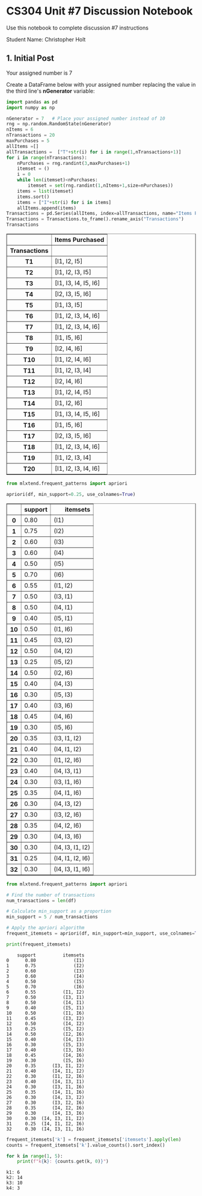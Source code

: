 # CS304 Unit #7 Discussion Notebook

Use this notebook to complete discussion #7 instructions

Student Name: Christopher Holt

## 1. Initial Post

Your assigned number is 7

Create a DataFrame below with your assigned number replacing the value in the third line's **nGenerator** variable:



```python
import pandas as pd
import numpy as np

nGenerator = 7   # Place your assigned number instead of 10 
rng = np.random.RandomState(nGenerator)
nItems = 6
nTransactions = 20
maxPurchases = 5
allItems =[]
allTransactions =  ["T"+str(i) for i in range(1,nTransactions+1)]
for i in range(nTransactions):
    nPurchases = rng.randint(3,maxPurchases+1)
    itemset = ()
    i = 0
    while len(itemset)<nPurchases:
        itemset = set(rng.randint(1,nItems+1,size=nPurchases))
    items = list(itemset)
    items.sort()
    items = ["I"+str(i) for i in items]
    allItems.append(items) 
Transactions = pd.Series(allItems, index=allTransactions, name="Items Purchased")
Transactions = Transactions.to_frame().rename_axis("Transactions")
Transactions
```




<div>
<style scoped>
    .dataframe tbody tr th:only-of-type {
        vertical-align: middle;
    }

    .dataframe tbody tr th {
        vertical-align: top;
    }

    .dataframe thead th {
        text-align: right;
    }
</style>
<table border="1" class="dataframe">
  <thead>
    <tr style="text-align: right;">
      <th></th>
      <th>Items Purchased</th>
    </tr>
    <tr>
      <th>Transactions</th>
      <th></th>
    </tr>
  </thead>
  <tbody>
    <tr>
      <th>T1</th>
      <td>[I1, I2, I5]</td>
    </tr>
    <tr>
      <th>T2</th>
      <td>[I1, I2, I3, I5]</td>
    </tr>
    <tr>
      <th>T3</th>
      <td>[I1, I3, I4, I5, I6]</td>
    </tr>
    <tr>
      <th>T4</th>
      <td>[I2, I3, I5, I6]</td>
    </tr>
    <tr>
      <th>T5</th>
      <td>[I1, I3, I5]</td>
    </tr>
    <tr>
      <th>T6</th>
      <td>[I1, I2, I3, I4, I6]</td>
    </tr>
    <tr>
      <th>T7</th>
      <td>[I1, I2, I3, I4, I6]</td>
    </tr>
    <tr>
      <th>T8</th>
      <td>[I1, I5, I6]</td>
    </tr>
    <tr>
      <th>T9</th>
      <td>[I2, I4, I6]</td>
    </tr>
    <tr>
      <th>T10</th>
      <td>[I1, I2, I4, I6]</td>
    </tr>
    <tr>
      <th>T11</th>
      <td>[I1, I2, I3, I4]</td>
    </tr>
    <tr>
      <th>T12</th>
      <td>[I2, I4, I6]</td>
    </tr>
    <tr>
      <th>T13</th>
      <td>[I1, I2, I4, I5]</td>
    </tr>
    <tr>
      <th>T14</th>
      <td>[I1, I2, I6]</td>
    </tr>
    <tr>
      <th>T15</th>
      <td>[I1, I3, I4, I5, I6]</td>
    </tr>
    <tr>
      <th>T16</th>
      <td>[I1, I5, I6]</td>
    </tr>
    <tr>
      <th>T17</th>
      <td>[I2, I3, I5, I6]</td>
    </tr>
    <tr>
      <th>T18</th>
      <td>[I1, I2, I3, I4, I6]</td>
    </tr>
    <tr>
      <th>T19</th>
      <td>[I1, I2, I3, I4]</td>
    </tr>
    <tr>
      <th>T20</th>
      <td>[I1, I2, I3, I4, I6]</td>
    </tr>
  </tbody>
</table>
</div>




```python
from mlxtend.frequent_patterns import apriori

apriori(df, min_support=0.25, use_colnames=True)
```




<div>
<style scoped>
    .dataframe tbody tr th:only-of-type {
        vertical-align: middle;
    }

    .dataframe tbody tr th {
        vertical-align: top;
    }

    .dataframe thead th {
        text-align: right;
    }
</style>
<table border="1" class="dataframe">
  <thead>
    <tr style="text-align: right;">
      <th></th>
      <th>support</th>
      <th>itemsets</th>
    </tr>
  </thead>
  <tbody>
    <tr>
      <th>0</th>
      <td>0.80</td>
      <td>(I1)</td>
    </tr>
    <tr>
      <th>1</th>
      <td>0.75</td>
      <td>(I2)</td>
    </tr>
    <tr>
      <th>2</th>
      <td>0.60</td>
      <td>(I3)</td>
    </tr>
    <tr>
      <th>3</th>
      <td>0.60</td>
      <td>(I4)</td>
    </tr>
    <tr>
      <th>4</th>
      <td>0.50</td>
      <td>(I5)</td>
    </tr>
    <tr>
      <th>5</th>
      <td>0.70</td>
      <td>(I6)</td>
    </tr>
    <tr>
      <th>6</th>
      <td>0.55</td>
      <td>(I1, I2)</td>
    </tr>
    <tr>
      <th>7</th>
      <td>0.50</td>
      <td>(I3, I1)</td>
    </tr>
    <tr>
      <th>8</th>
      <td>0.50</td>
      <td>(I4, I1)</td>
    </tr>
    <tr>
      <th>9</th>
      <td>0.40</td>
      <td>(I5, I1)</td>
    </tr>
    <tr>
      <th>10</th>
      <td>0.50</td>
      <td>(I1, I6)</td>
    </tr>
    <tr>
      <th>11</th>
      <td>0.45</td>
      <td>(I3, I2)</td>
    </tr>
    <tr>
      <th>12</th>
      <td>0.50</td>
      <td>(I4, I2)</td>
    </tr>
    <tr>
      <th>13</th>
      <td>0.25</td>
      <td>(I5, I2)</td>
    </tr>
    <tr>
      <th>14</th>
      <td>0.50</td>
      <td>(I2, I6)</td>
    </tr>
    <tr>
      <th>15</th>
      <td>0.40</td>
      <td>(I4, I3)</td>
    </tr>
    <tr>
      <th>16</th>
      <td>0.30</td>
      <td>(I5, I3)</td>
    </tr>
    <tr>
      <th>17</th>
      <td>0.40</td>
      <td>(I3, I6)</td>
    </tr>
    <tr>
      <th>18</th>
      <td>0.45</td>
      <td>(I4, I6)</td>
    </tr>
    <tr>
      <th>19</th>
      <td>0.30</td>
      <td>(I5, I6)</td>
    </tr>
    <tr>
      <th>20</th>
      <td>0.35</td>
      <td>(I3, I1, I2)</td>
    </tr>
    <tr>
      <th>21</th>
      <td>0.40</td>
      <td>(I4, I1, I2)</td>
    </tr>
    <tr>
      <th>22</th>
      <td>0.30</td>
      <td>(I1, I2, I6)</td>
    </tr>
    <tr>
      <th>23</th>
      <td>0.40</td>
      <td>(I4, I3, I1)</td>
    </tr>
    <tr>
      <th>24</th>
      <td>0.30</td>
      <td>(I3, I1, I6)</td>
    </tr>
    <tr>
      <th>25</th>
      <td>0.35</td>
      <td>(I4, I1, I6)</td>
    </tr>
    <tr>
      <th>26</th>
      <td>0.30</td>
      <td>(I4, I3, I2)</td>
    </tr>
    <tr>
      <th>27</th>
      <td>0.30</td>
      <td>(I3, I2, I6)</td>
    </tr>
    <tr>
      <th>28</th>
      <td>0.35</td>
      <td>(I4, I2, I6)</td>
    </tr>
    <tr>
      <th>29</th>
      <td>0.30</td>
      <td>(I4, I3, I6)</td>
    </tr>
    <tr>
      <th>30</th>
      <td>0.30</td>
      <td>(I4, I3, I1, I2)</td>
    </tr>
    <tr>
      <th>31</th>
      <td>0.25</td>
      <td>(I4, I1, I2, I6)</td>
    </tr>
    <tr>
      <th>32</th>
      <td>0.30</td>
      <td>(I4, I3, I1, I6)</td>
    </tr>
  </tbody>
</table>
</div>




```python
from mlxtend.frequent_patterns import apriori

# Find the number of transactions
num_transactions = len(df)

# Calculate min_support as a proportion
min_support = 5 / num_transactions

# Apply the apriori algorithm
frequent_itemsets = apriori(df, min_support=min_support, use_colnames=True)

print(frequent_itemsets)
```

        support          itemsets
    0      0.80              (I1)
    1      0.75              (I2)
    2      0.60              (I3)
    3      0.60              (I4)
    4      0.50              (I5)
    5      0.70              (I6)
    6      0.55          (I1, I2)
    7      0.50          (I3, I1)
    8      0.50          (I4, I1)
    9      0.40          (I5, I1)
    10     0.50          (I1, I6)
    11     0.45          (I3, I2)
    12     0.50          (I4, I2)
    13     0.25          (I5, I2)
    14     0.50          (I2, I6)
    15     0.40          (I4, I3)
    16     0.30          (I5, I3)
    17     0.40          (I3, I6)
    18     0.45          (I4, I6)
    19     0.30          (I5, I6)
    20     0.35      (I3, I1, I2)
    21     0.40      (I4, I1, I2)
    22     0.30      (I1, I2, I6)
    23     0.40      (I4, I3, I1)
    24     0.30      (I3, I1, I6)
    25     0.35      (I4, I1, I6)
    26     0.30      (I4, I3, I2)
    27     0.30      (I3, I2, I6)
    28     0.35      (I4, I2, I6)
    29     0.30      (I4, I3, I6)
    30     0.30  (I4, I3, I1, I2)
    31     0.25  (I4, I1, I2, I6)
    32     0.30  (I4, I3, I1, I6)
    


```python
frequent_itemsets['k'] = frequent_itemsets['itemsets'].apply(len)
counts = frequent_itemsets['k'].value_counts().sort_index()

for k in range(1, 5):
    print(f"k{k}: {counts.get(k, 0)}")
```

    k1: 6
    k2: 14
    k3: 10
    k4: 3
    


```python

```
